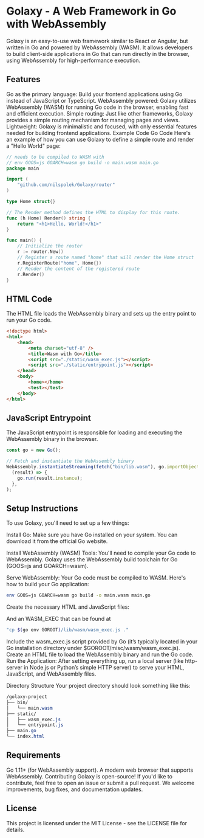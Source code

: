 # Golaxy - A Web Framework in Go with WebAssembly
Golaxy is an easy-to-use web framework similar to React or Angular, but written in Go and powered by WebAssembly (WASM). It allows developers to build client-side applications in Go that can run directly in the browser, using WebAssembly for high-performance execution.

## Features
Go as the primary language: Build your frontend applications using Go instead of JavaScript or TypeScript.
WebAssembly powered: Golaxy utilizes WebAssembly (WASM) for running Go code in the browser, enabling fast and efficient execution.
Simple routing: Just like other frameworks, Golaxy provides a simple routing mechanism for managing pages and views.
Lightweight: Golaxy is minimalistic and focused, with only essential features needed for building frontend applications.
Example Code
Go Code
Here's an example of how you can use Golaxy to define a simple route and render a "Hello World" page:

```go
// needs to be compiled to WASM with
// env GOOS=js GOARCH=wasm go build -o main.wasm main.go
package main

import (
	"github.com/nilspolek/Golaxy/router"
)

type Home struct{}

// The Render method defines the HTML to display for this route.
func (h Home) Render() string {
	return "<h1>Hello, World!</h1>"
}

func main() {
	// Initialize the router
	r := router.New()
	// Register a route named "home" that will render the Home struct
	r.RegisterRoute("home", Home{})
	// Render the content of the registered route
	r.Render()
}
```
## HTML Code
The HTML file loads the WebAssembly binary and sets up the entry point to run your Go code.

```html
<!doctype html>
<html>
    <head>
        <meta charset="utf-8" />
        <title>Wasm with Go</title>
        <script src="./static/wasm_exec.js"></script>
        <script src="./static/entrypoint.js"></script>
    </head>
    <body>
        <home></home>
        <test></test>
    </body>
</html>
```
## JavaScript Entrypoint
The JavaScript entrypoint is responsible for loading and executing the WebAssembly binary in the browser.

```javascript
const go = new Go();

// Fetch and instantiate the WebAssembly binary
WebAssembly.instantiateStreaming(fetch("bin/lib.wasm"), go.importObject).then(
  (result) => {
    go.run(result.instance);
  },
);
```
## Setup Instructions
To use Golaxy, you'll need to set up a few things:

Install Go: Make sure you have Go installed on your system. You can download it from the official Go website.

Install WebAssembly (WASM) Tools: You'll need to compile your Go code to WebAssembly. Golaxy uses the WebAssembly build toolchain for Go (GOOS=js and GOARCH=wasm).

Serve WebAssembly: Your Go code must be compiled to WASM. Here's how to build your Go application:

```bash
env GOOS=js GOARCH=wasm go build -o main.wasm main.go
```
Create the necessary HTML and JavaScript files:

And an WASM_EXEC that can be found at 

```bash
"cp $(go env GOROOT)/lib/wasm/wasm_exec.js ."
```

Include the wasm_exec.js script provided by Go (it’s typically located in your Go installation directory under $GOROOT/misc/wasm/wasm_exec.js).
Create an HTML file to load the WebAssembly binary and run the Go code.
Run the Application: After setting everything up, run a local server (like http-server in Node.js or Python’s simple HTTP server) to serve your HTML, JavaScript, and WebAssembly files.

Directory Structure
Your project directory should look something like this:

```css
/golaxy-project
├── bin/
│   └── main.wasm
├── static/
│   ├── wasm_exec.js
│   └── entrypoint.js
├── main.go
└── index.html
```
## Requirements
Go 1.11+ (for WebAssembly support).
A modern web browser that supports WebAssembly.
Contributing
Golaxy is open-source! If you'd like to contribute, feel free to open an issue or submit a pull request. We welcome improvements, bug fixes, and documentation updates.

## License
This project is licensed under the MIT License - see the LICENSE file for details.

